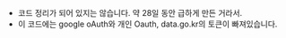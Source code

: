 

* 코드 정리가 되어 있지는 않습니다. 약 28일 동안 급하게 만든 거라서.
* 이 코드에는 google oAuth와 개인 Oauth, data.go.kr의 토큰이 빠져있습니다.
